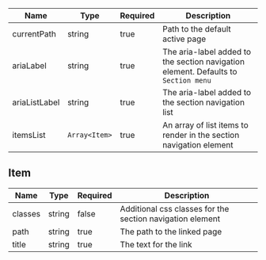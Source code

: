 | Name          | Type          | Required | Description                                                                        |
| ------------- | ------------- | -------- | ---------------------------------------------------------------------------------- |
| currentPath   | string        | true     | Path to the default active page                                                    |
| ariaLabel     | string        | true     | The aria-label added to the section navigation element. Defaults to `Section menu` |
| ariaListLabel | string        | true     | The aria-label added to the section navigation list                                |
| itemsList     | `Array<Item>` | true     | An array of list items to render in the section navigation element                 |

## Item

| Name    | Type   | Required | Description                                               |
| ------- | ------ | -------- | --------------------------------------------------------- |
| classes | string | false    | Additional css classes for the section navigation element |
| path    | string | true     | The path to the linked page                               |
| title   | string | true     | The text for the link                                     |
